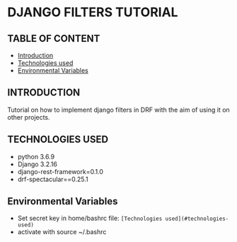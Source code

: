 # DJANGO FILTERS TUTORIAL

## TABLE OF CONTENT 
* [Introduction](#introduction)    
* [Technologies used](#technologies-used)
* [Environmental Variables](#environmental-variables)


## INTRODUCTION

Tutorial on how to implement django filters in DRF with the aim of using it on other projects.


## TECHNOLOGIES USED

* python 3.6.9
* Django 3.2.16
* django-rest-framework=0.1.0
* drf-spectacular==0.25.1

## Environmental Variables

* Set secret key in home/bashrc file: ``` [Technologies used](#technologies-used) ```
* activate with source ~/.bashrc






